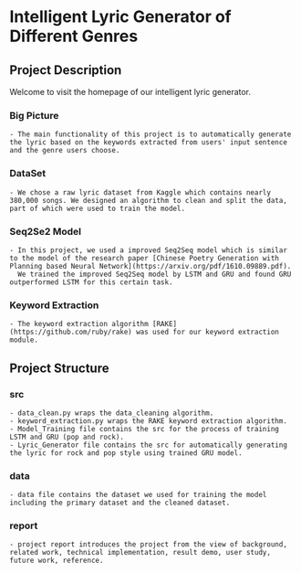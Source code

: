 # Intelligent Lyric Generator of Different Genres

## Project Description

Welcome to visit the homepage of our intelligent lyric generator.

### Big Picture
    - The main functionality of this project is to automatically generate the lyric based on the keywords extracted from users' input sentence and the genre users choose.

### DataSet
    - We chose a raw lyric dataset from Kaggle which contains nearly 380,000 songs. We designed an algorithm to clean and split the data, part of which were used to train the model.

### Seq2Se2 Model
    - In this project, we used a improved Seq2Seq model which is similar to the model of the research paper [Chinese Poetry Generation with Planning based Neural Network](https://arxiv.org/pdf/1610.09889.pdf).
      We trained the improved Seq2Seq model by LSTM and GRU and found GRU outperformed LSTM for this certain task.

### Keyword Extraction
    - The keyword extraction algorithm [RAKE](https://github.com/ruby/rake) was used for our keyword extraction module.


## Project Structure

### src
    - data_clean.py wraps the data_cleaning algorithm.
    - keyword_extraction.py wraps the RAKE keyword extraction algorithm.
    - Model_Training file contains the src for the process of training LSTM and GRU (pop and rock).
    - Lyric_Generator file contains the src for automatically generating the lyric for rock and pop style using trained GRU model.
  
### data
    - data file contains the dataset we used for training the model including the primary dataset and the cleaned dataset.

### report
    - project report introduces the project from the view of background, related work, technical implementation, result demo, user study, future work, reference.
